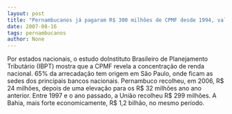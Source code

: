 ```yaml
---
layout: post
title: "Pernambucanos já pagaram R$ 300 milhões de CPMF desde 1994, valor da duplicação de uma BR como a 232"
date: 2007-08-16
tags: pernambucanos
author: None
---
```

Por estados nacionais, o estudo doInstituto Brasileiro de Planejamento Tribut&aacute;rio (IBPT) mostra que a CPMF revela a concentra&ccedil;&atilde;o de renda nacional. 65% da arrecada&ccedil;&atilde;o tem origem em S&atilde;o Paulo, onde ficam as sedes dos principais bancos nacionais.
Pernambuco recolheu, em 2006, R$ 24 milh&otilde;es, depois de uma eleva&ccedil;&atilde;o para os R$ 32 milh&otilde;es ano ano anterior. Entre 1997 e o ano passado, a Uni&atilde;o recolheu R$ 299 milh&otilde;es. A Bahia, mais forte economicamente, R$ 1,2 bilh&atilde;o, no mesmo per&iacute;odo. 